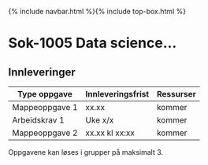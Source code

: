 {% include navbar.html %}{% include top-box.html %}
# Sok-1005 Data science...  

## Innleveringer 

| Type oppgave                       | Innleveringsfrist | Ressurser |
|------------------------------------|-------------------|-----------|
|Mappeoppgave 1                      |  xx.xx            | kommer    |
|Arbeidskrav 1                       | Uke x/x           | kommer    |
|Mappeoppgave 2                      | xx.xx kl xx:xx    | kommer    |


Oppgavene kan løses i grupper på maksimalt 3.

